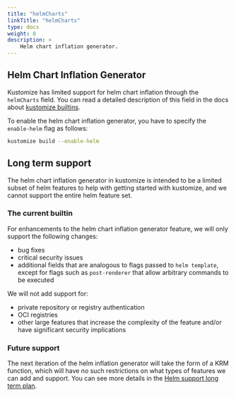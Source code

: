 ```yaml
---
title: "helmCharts"
linkTitle: "helmCharts"
type: docs
weight: 8
description: >
    Helm chart inflation generator.
---
```


[kustomize builtins]: https://kubectl.docs.kubernetes.io/references/kustomize/builtins/#_helmchartinflationgenerator_
[Helm support long term plan]: https://github.com/kubernetes-sigs/kustomize/issues/4401

## Helm Chart Inflation Generator

Kustomize has limited support for helm chart inflation through the `helmCharts` field.
You can read a detailed description of this field in the docs about [kustomize builtins].

To enable the helm chart inflation generator, you have to specify the `enable-helm` flag as follows:

```sh
kustomize build --enable-helm
```

## Long term support

The helm chart inflation generator in kustomize is intended to be a limited subset of helm features to help with
getting started with kustomize, and we cannot support the entire helm feature set.

### The current builtin
For enhancements to the helm chart inflation generator feature, we will only support the following changes:

- bug fixes
- critical security issues
- additional fields that are analogous to flags passed to `helm template`, except for flags such as `post-renderer`
  that allow arbitrary commands to be executed

We will not add support for:

- private repository or registry authentication
- OCI registries
- other large features that increase the complexity of the feature and/or have significant security implications

### Future support
The next iteration of the helm inflation generator will take the form of a KRM function, which will have
no such restrictions on what types of features we can add and support. You can see more details in
the [Helm support long term plan].
